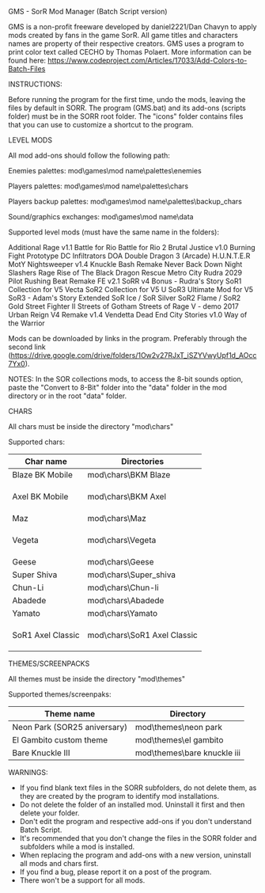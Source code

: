 GMS - SorR Mod Manager (Batch Script version)

GMS is a non-profit freeware developed by daniel2221/Dan Chavyn to apply mods created by fans in the game SorR.
All game titles and characters names are property of their respective creators.
GMS uses a program to print color text called CECHO by Thomas Polaert. More information can be found here: https://www.codeproject.com/Articles/17033/Add-Colors-to-Batch-Files

INSTRUCTIONS:

Before running the program for the first time, undo the mods, leaving the files by default in SORR.
The program (GMS.bat) and its add-ons (scripts folder) must be in the SORR root folder.
The "icons" folder contains files that you can use to customize a shortcut to the program.

LEVEL MODS

All mod add-ons should follow the following path:

Enemies palettes:	  mod\games\mod name\palettes\enemies

Players palettes:	  mod\games\mod name\palettes\chars

Players backup palettes:  mod\games\mod name\palettes\backup_chars

Sound/graphics exchanges: mod\games\mod name\data


Supported level mods (must have the same name in the folders):

Additional Rage v1.1
Battle for Rio
Battle for Rio 2
Brutal Justice v1.0
Burning Fight Prototype
DC Infiltrators
DOA
Double Dragon 3 (Arcade)
H.U.N.T.E.R MotY
Nightsweeper v1.4
Knuckle Bash Remake
Never Back Down
Night Slashers
Rage Rise of The Black Dragon
Rescue Metro City
Rudra 2029 Pilot
Rushing Beat Remake FE v2.1
SoRR v4 Bonus - Rudra's Story
SoR1 Collection for V5 Vecta
SoR2 Collection for V5 U
SoR3 Ultimate Mod for V5
SoR3 - Adam's Story Extended
SoR Ice / SoR Silver
SoR2 Flame / SoR2 Gold
Street Fighter II
Streets of Gotham
Streets of Rage V - demo 2017
Urban Reign
V4 Remake v1.4
Vendetta Dead End City Stories v1.0
Way of the Warrior

Mods can be downloaded by links in the program. Preferably through the second link (https://drive.google.com/drive/folders/1Ow2v27RJxT_iSZYVwyUpf1d_AOcc7Yx0).

NOTES: In the SOR collections mods, to access the 8-bit sounds option, paste the "Convert to 8-Bit" folder into the "data" folder in the mod directory or in the root "data" folder.

CHARS

All chars must be inside the directory "mod\chars"

Supported chars:

Char name		|	Directories
------------------------|-----------------------------------------------
Blaze BK Mobile		|	mod\chars\BKM Blaze
			|		   |---->palettes
			|			    |------>chars
			|			    |------>backup_chars
Axel BK Mobile		|	mod\chars\BKM Axel
			|		   |---->palettes
			|			    |------>chars
			|			    |------>backup_chars
Maz			|	mod\chars\Maz
			|		   |---->palettes
			|			    |------>chars
			|			    |------>backup_chars
Vegeta			|	mod\chars\Vegeta
			|		   |---->palettes
			|			    |------>chars
			|			    |------>backup_chars
Geese			|	mod\chars\Geese
Super Shiva		|	mod\chars\Super_shiva
Chun-Li			|	mod\chars\Chun-li
Abadede			|	mod\chars\Abadede
Yamato			|	mod\chars\Yamato
			|		   |---->palettes
			|			    |------>chars
			|			    |------>backup_chars
SoR1 Axel Classic	|	mod\chars\SoR1 Axel Classic
			|		   |---->palettes
			|			    |------>chars
			|			    |------>backup_chars


THEMES/SCREENPACKS

All themes must be inside the directory "mod\themes"

Supported themes/screenpaks:

Theme name		    |	Directory
----------------------------|-------------------------------------------
Neon Park (SOR25 aniversary)|	mod\themes\neon park
El Gambito custom theme     |	mod\themes\el gambito
Bare Knuckle III	    |   mod\themes\bare knuckle iii



WARNINGS:

* If you find blank text files in the SORR subfolders, do not delete them, as they are created by the program to identify mod installations.
* Do not delete the folder of an installed mod. Uninstall it first and then delete your folder.
* Don't edit the program and respective add-ons if you don't understand Batch Script.
* It's recommended that you don't change the files in the SORR folder and subfolders while a mod is installed.
* When replacing the program and add-ons with a new version, uninstall all mods and chars first.
* If you find a bug, please report it on a post of the program.
* There won't be a support for all mods.
